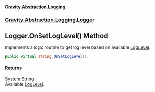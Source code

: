 #### [Gravity.Abstraction.Logging](./index.md 'index')
### [Gravity.Abstraction.Logging](./Gravity-Abstraction-Logging.md 'Gravity.Abstraction.Logging').[Logger](./Gravity-Abstraction-Logging-Logger.md 'Gravity.Abstraction.Logging.Logger')
## Logger.OnSetLogLevel() Method
Implements a logic routine to get log level based on available [LogLevel](./Gravity-Abstraction-Logging-LogLevel.md 'Gravity.Abstraction.Logging.LogLevel').  
```csharp
public virtual string OnSetLogLevel();
```
#### Returns
[System.String](https://docs.microsoft.com/en-us/dotnet/api/System.String 'System.String')  
Available [LogLevel](./Gravity-Abstraction-Logging-LogLevel.md 'Gravity.Abstraction.Logging.LogLevel').  
